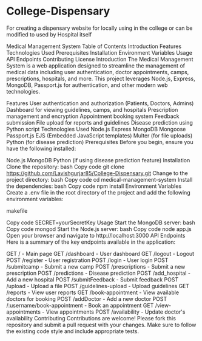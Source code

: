 # College-Dispensary
For creating a dispensary website for locally using in the college or can be modified to used by Hospital itself


Medical Management System
Table of Contents
Introduction
Features
Technologies Used
Prerequisites
Installation
Environment Variables
Usage
API Endpoints
Contributing
License
Introduction
The Medical Management System is a web application designed to streamline the management of medical data including user authentication, doctor appointments, camps, prescriptions, hospitals, and more. This project leverages Node.js, Express, MongoDB, Passport.js for authentication, and other modern web technologies.

Features
User authentication and authorization (Patients, Doctors, Admins)
Dashboard for viewing guidelines, camps, and hospitals
Prescription management and encryption
Appointment booking system
Feedback submission
File upload for reports and guidelines
Disease prediction using Python script
Technologies Used
Node.js
Express
MongoDB
Mongoose
Passport.js
EJS (Embedded JavaScript templates)
Multer (for file uploads)
Python (for disease prediction)
Prerequisites
Before you begin, ensure you have the following installed:

Node.js
MongoDB
Python (if using disease prediction feature)
Installation
Clone the repository:
bash
Copy code
git clone https://github.com/Lavishgurjar85/College-Dispensary.git
Change to the project directory:
bash
Copy code
cd medical-management-system
Install the dependencies:
bash
Copy code
npm install
Environment Variables
Create a .env file in the root directory of the project and add the following environment variables:

makefile

Copy code
SECRET=yourSecretKey
Usage
Start the MongoDB server:
bash
Copy code
mongod
Start the Node.js server:
bash
Copy code
node app.js
Open your browser and navigate to http://localhost:3000
API Endpoints
Here is a summary of the key endpoints available in the application:

GET / - Main page
GET /dashboard - User dashboard
GET /logout - Logout
POST /register - User registration
POST /login - User login
POST /submitcamp - Submit a new camp
POST /prescriptions - Submit a new prescription
POST /predictions - Disease prediction
POST /add_hospital - Add a new hospital
POST /submitFeedback - Submit feedback
POST /upload - Upload a file
POST /guidelines-upload - Upload guidelines
GET /reports - View user reports
GET /book-appointment - View available doctors for booking
POST /addDoctor - Add a new doctor
POST /:username/book-appointment - Book an appointment
GET /view-appointments - View appointments
POST /availability - Update doctor's availability
Contributing
Contributions are welcome! Please fork this repository and submit a pull request with your changes. Make sure to follow the existing code style and include appropriate tests.
